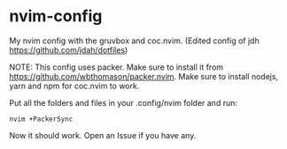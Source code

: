 # nvim-config
My nvim config with the gruvbox and coc.nvim. (Edited config of jdh https://github.com/jdah/dotfiles)

NOTE: This config uses packer. Make sure to install it from https://github.com/wbthomason/packer.nvim. Make sure to install nodejs, yarn and npm for coc.nvim to work.

Put all the folders and files in your .config/nvim folder and run:

```
nvim +PackerSync
```

Now it should work. Open an Issue if you have any.
